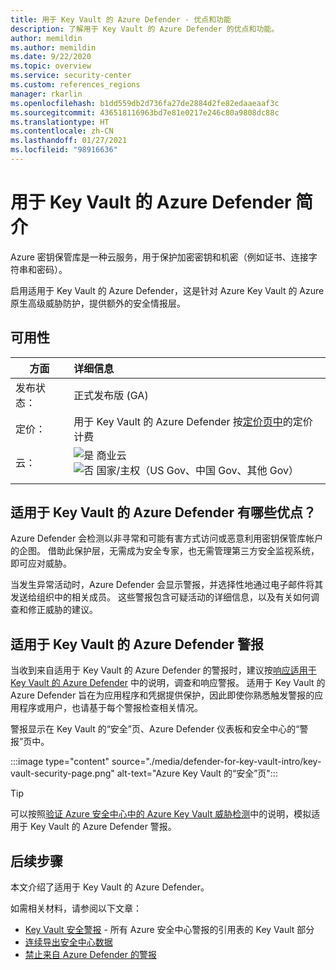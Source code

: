```yaml
---
title: 用于 Key Vault 的 Azure Defender - 优点和功能
description: 了解用于 Key Vault 的 Azure Defender 的优点和功能。
author: memildin
ms.author: memildin
ms.date: 9/22/2020
ms.topic: overview
ms.service: security-center
ms.custom: references_regions
manager: rkarlin
ms.openlocfilehash: b1dd559db2d736fa27de2884d2fe82edaaeaaf3c
ms.sourcegitcommit: 436518116963bd7e81e0217e246c80a9808dc88c
ms.translationtype: HT
ms.contentlocale: zh-CN
ms.lasthandoff: 01/27/2021
ms.locfileid: "98916636"
---
```

# <a name="introduction-to-azure-defender-for-key-vault"></a>用于 Key Vault 的 Azure Defender 简介

Azure 密钥保管库是一种云服务，用于保护加密密钥和机密（例如证书、连接字符串和密码）。 

启用适用于 Key Vault 的 Azure Defender，这是针对 Azure Key Vault 的 Azure 原生高级威胁防护，提供额外的安全情报层。 

## <a name="availability"></a>可用性

|方面|详细信息|
|----|:----|
|发布状态：|正式发布版 (GA)|
|定价：|用于 Key Vault 的 Azure Defender 按[定价页中](security-center-pricing.md)的定价计费|
|云：|![是](./media/icons/yes-icon.png) 商业云<br>![否](./media/icons/no-icon.png) 国家/主权（US Gov、中国 Gov、其他 Gov）|
|||

## <a name="what-are-the-benefits-of-azure-defender-for-key-vault"></a>适用于 Key Vault 的 Azure Defender 有哪些优点？

Azure Defender 会检测以非寻常和可能有害方式访问或恶意利用密钥保管库帐户的企图。 借助此保护层，无需成为安全专家，也无需管理第三方安全监视系统，即可应对威胁。  

当发生异常活动时，Azure Defender 会显示警报，并选择性地通过电子邮件将其发送给组织中的相关成员。 这些警报包含可疑活动的详细信息，以及有关如何调查和修正威胁的建议。 

## <a name="azure-defender-for-key-vault-alerts"></a>适用于 Key Vault 的 Azure Defender 警报
当收到来自适用于 Key Vault 的 Azure Defender 的警报时，建议按[响应适用于 Key Vault 的 Azure Defender](defender-for-key-vault-usage.md) 中的说明，调查和响应警报。 适用于 Key Vault 的 Azure Defender 旨在为应用程序和凭据提供保护，因此即使你熟悉触发警报的应用程序或用户，也请基于每个警报检查相关情况。

警报显示在 Key Vault 的“安全”页、Azure Defender 仪表板和安全中心的“警报”页中。

:::image type="content" source="./media/defender-for-key-vault-intro/key-vault-security-page.png" alt-text="Azure Key Vault 的“安全”页":::


> [!TIP]
> 可以按照[验证 Azure 安全中心中的 Azure Key Vault 威胁检测](https://techcommunity.microsoft.com/t5/azure-security-center/validating-azure-key-vault-threat-detection-in-azure-security/ba-p/1220336)中的说明，模拟适用于 Key Vault 的 Azure Defender 警报。


## <a name="next-steps"></a>后续步骤

本文介绍了适用于 Key Vault 的 Azure Defender。

如需相关材料，请参阅以下文章： 

- [Key Vault 安全警报](alerts-reference.md#alerts-azurekv) - 所有 Azure 安全中心警报的引用表的 Key Vault 部分
- [连续导出安全中心数据](continuous-export.md)
- [禁止来自 Azure Defender 的警报](alerts-suppression-rules.md)